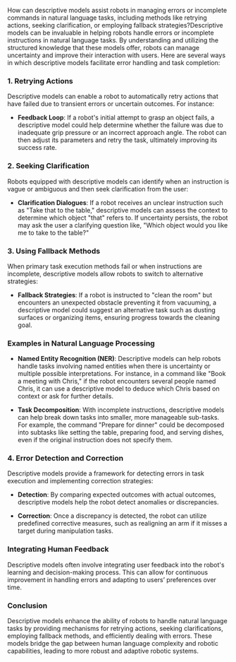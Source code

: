 How can descriptive models assist robots in managing errors or incomplete commands in natural language tasks, including methods like retrying actions, seeking clarification, or employing fallback strategies?Descriptive models can be invaluable in helping robots handle errors or incomplete instructions in natural language tasks. By understanding and utilizing the structured knowledge that these models offer, robots can manage uncertainty and improve their interaction with users. Here are several ways in which descriptive models facilitate error handling and task completion:

### 1. Retrying Actions

Descriptive models can enable a robot to automatically retry actions that have failed due to transient errors or uncertain outcomes. For instance:

- **Feedback Loop**: If a robot's initial attempt to grasp an object fails, a descriptive model could help determine whether the failure was due to inadequate grip pressure or an incorrect approach angle. The robot can then adjust its parameters and retry the task, ultimately improving its success rate.

### 2. Seeking Clarification

Robots equipped with descriptive models can identify when an instruction is vague or ambiguous and then seek clarification from the user:

- **Clarification Dialogues**: If a robot receives an unclear instruction such as "Take that to the table," descriptive models can assess the context to determine which object "that" refers to. If uncertainty persists, the robot may ask the user a clarifying question like, "Which object would you like me to take to the table?"

### 3. Using Fallback Methods

When primary task execution methods fail or when instructions are incomplete, descriptive models allow robots to switch to alternative strategies:

- **Fallback Strategies**: If a robot is instructed to "clean the room" but encounters an unexpected obstacle preventing it from vacuuming, a descriptive model could suggest an alternative task such as dusting surfaces or organizing items, ensuring progress towards the cleaning goal.

### Examples in Natural Language Processing

- **Named Entity Recognition (NER)**: Descriptive models can help robots handle tasks involving named entities when there is uncertainty or multiple possible interpretations. For instance, in a command like "Book a meeting with Chris," if the robot encounters several people named Chris, it can use a descriptive model to deduce which Chris based on context or ask for further details.

- **Task Decomposition**: With incomplete instructions, descriptive models can help break down tasks into smaller, more manageable sub-tasks. For example, the command "Prepare for dinner" could be decomposed into subtasks like setting the table, preparing food, and serving dishes, even if the original instruction does not specify them.

### 4. Error Detection and Correction

Descriptive models provide a framework for detecting errors in task execution and implementing correction strategies:

- **Detection**: By comparing expected outcomes with actual outcomes, descriptive models help the robot detect anomalies or discrepancies.
  
- **Correction**: Once a discrepancy is detected, the robot can utilize predefined corrective measures, such as realigning an arm if it misses a target during manipulation tasks.

### Integrating Human Feedback

Descriptive models often involve integrating user feedback into the robot's learning and decision-making process. This can allow for continuous improvement in handling errors and adapting to users’ preferences over time.

### Conclusion

Descriptive models enhance the ability of robots to handle natural language tasks by providing mechanisms for retrying actions, seeking clarifications, employing fallback methods, and efficiently dealing with errors. These models bridge the gap between human language complexity and robotic capabilities, leading to more robust and adaptive robotic systems.